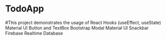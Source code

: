 # TodoApp

#This project demonstrates the usage of
React Hooks (useEffect, useState)
Material UI Button and TextBox
Bootstrap Modal
Material UI Snackbar
Firebase Realtime Database
